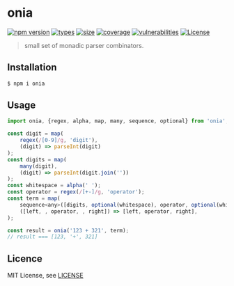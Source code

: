 <h1 align="left">onia</h1>

[![npm version][npm-src]][npm-href]
[![types][types-src]][types-href]
[![size][size-src]][size-href]
[![coverage][coverage-src]][coverage-href]
[![vulnerabilities][vulnerabilities-src]][vulnerabilities-href]
[![License][license-src]][license-href]

> small set of monadic parser combinators.

## Installation
```bash
$ npm i onia
```

## Usage
```js
import onia, {regex, alpha, map, many, sequence, optional} from 'onia';

const digit = map(
    regex(/[0-9]/g, 'digit'),
    (digit) => parseInt(digit)
);
const digits = map(
    many(digit),
    (digit) => parseInt(digit.join(''))
);
const whitespace = alpha(' ');
const operator = regex(/[+-]/g, 'operator');
const term = map(
    sequence<any>([digits, optional(whitespace), operator, optional(whitespace), digits]),
    ([left, , operator, , right]) => [left, operator, right],
);

const result = onia('123 + 321', term);
// result === [123, '+', 321]
```

## Licence
MIT License, see [LICENSE](./LICENSE)

[npm-src]: https://badgen.net/npm/v/onia
[npm-href]: https://www.npmjs.com/package/onia
[size-src]: https://badgen.net/packagephobia/install/onia
[size-href]: https://packagephobia.com/result?p=onia
[types-src]: https://badgen.net/npm/types/onia
[types-href]: https://www.npmjs.com/package/onia
[coverage-src]: https://coveralls.io/repos/github/sovrin/onia/badge.svg?branch=master
[coverage-href]: https://coveralls.io/github/sovrin/onia?branch=master
[vulnerabilities-src]: https://snyk.io/test/github/sovrin/onia/badge.svg
[vulnerabilities-href]: https://snyk.io/test/github/sovrin/onia
[license-src]: https://badgen.net/github/license/sovrin/onia
[license-href]: LICENSE
